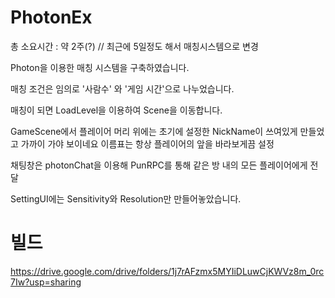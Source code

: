 # PhotonEx

총 소요시간 : 약 2주(?) // 최근에 5일정도 해서 매칭시스템으로 변경

Photon을 이용한 매칭 시스템을 구축하였습니다.

매칭 조건은 임의로 '사람수' 와 '게임 시간'으로 나누었습니다.

매칭이 되면 LoadLevel을 이용하여 Scene을 이동합니다.

GameScene에서 플레이어 머리 위에는 초기에 설정한 NickName이 쓰여있게 만들었고 가까이 가야 보이네요
이름표는 항상 플레이어의 앞을 바라보게끔 설정

채팅창은 photonChat을 이용해 PunRPC를 통해 같은 방 내의 모든 플레이어에게 전달

SettingUI에는 Sensitivity와 Resolution만 만들어놓았습니다.


# 빌드

https://drive.google.com/drive/folders/1j7rAFzmx5MYIiDLuwCjKWVz8m_0rc7Iw?usp=sharing

